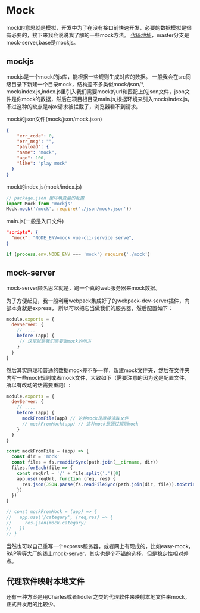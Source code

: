 # Mock

mock的意思就是模拟，开发中为了在没有接口前快速开发，必要的数据模拟是很有必要的，接下来我会说说我了解的一些mock方法。
[代码地址](https://github.com/zyq190308/mock-demo)，master分支是mock-server,base是mockjs。

## mockjs

mockjs是一个mock的js库，能根据一些规则生成对应的数据。
一般我会在src同级目录下新建一个目录mock，结构差不多类似mock/json/*, mock/index.js,index.js里引入我们需要mock的url和匹配上的json文件，json文件是你mock的数据，然后在项目根目录main.js,根据环境来引入mock/index.js，不过这种的缺点是ajax请求被拦截了，浏览器看不到请求。

mock的json文件(mock/json/mock.json)
```json
{
	"err_code": 0,
	"err_msg": "",
	"payload": {
    "name": "mock",
    "age": 100,
    "like": "play mock"
  }
}
```

mock的index.js(mock/index.js)
```js
// package.json 里环境变量的配置
import Mock from 'mockjs'
Mock.mock('/mock', require('./json/mock.json'))
```

main.js(一般是入口文件)

```json
"scripts": {
  "mock": "NODE_ENV=mock vue-cli-service serve",
}
```
```js
if (process.env.NODE_ENV === 'mock') require('./mock')
```


## mock-server
mock-server顾名思义就是，跑一个真的web服务器来mock数据。

为了方便起见，我一般利用webpack集成好了的webpack-dev-server插件，内部本身就是express，
所以可以把它当做我们的服务器，然后配置如下：
```js
module.exports = {
  devServer: {
    // ....
    before (app) {
     // 这里就是我们需要做mock的地方
    }
  }
}
```
然后其实原理和普通的数据mock差不多一样，新建mock文件夹，然后在文件夹内写一些mock规则或者mock文件，大致如下（需要注意的因为这是配置文件，所以有改动的话需要重跑）:
```js
module.exports = {
  devServer: {
    // ....
    before (app) {
      mockFromFile(app) // 这种mock是直接读取文件
      // mockFromMock(app) // 这种mock是通过规则mock
    }
  }
}

const mockFromFile = (app) => {
  const dir = 'mock'
  const files = fs.readdirSync(path.join(__dirname, dir))
  files.forEach(file => {
    const reqUrl = '/' + file.split('.')[0]
    app.use(reqUrl, function (req, res) {
      res.json(JSON.parse(fs.readFileSync(path.join(dir, file)).toString()))
    })
  })
}

// const mockFromMock = (app) => {
//   app.use('/categary', (req,res) => {
//     res.json(mock.categary)
//   })
// }
```

当然也可以自己重写一个express服务器，或者网上有现成的，比如easy-mock，RAP等等大厂的线上mock-server，其实也是个不错的选择，但是稳定性相对差点。


## 代理软件映射本地文件

还有一种方案是用Charles或者fiddler之类的代理软件来映射本地文件来mock，正式开发用的比较少。

